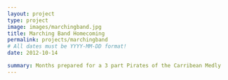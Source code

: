 ```yaml
---
layout: project
type: project
image: images/marchingband.jpg
title: Marching Band Homecoming
permalink: projects/marchingband
# All dates must be YYYY-MM-DD format!
date: 2012-10-14

summary: Months prepared for a 3 part Pirates of the Carribean Medly
---
```

